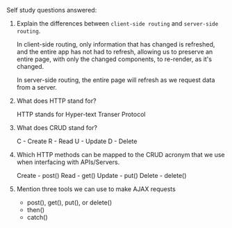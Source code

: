 Self study questions answered:

1.  Explain the differences between `client-side routing` and `server-side routing`.

    In client-side routing, only information that has changed is refreshed, and the entire app has not had to refresh, allowing us to preserve an entire page, with only the changed components, to re-render, as it's changed.

    In server-side routing, the entire page will refresh as we request data from a server.

1.  What does HTTP stand for?
    
    HTTP stands for Hyper-text Transer Protocol

1.  What does CRUD stand for?

    C - Create
    R - Read
    U - Update
    D - Delete

1.  Which HTTP methods can be mapped to the CRUD acronym that we use when interfacing with APIs/Servers.

    Create - post()
    Read - get()
    Update - put()
    Delete - delete()

1.  Mention three tools we can use to make AJAX requests

    - post(), get(), put(), or delete()
    - then()
    - catch()
